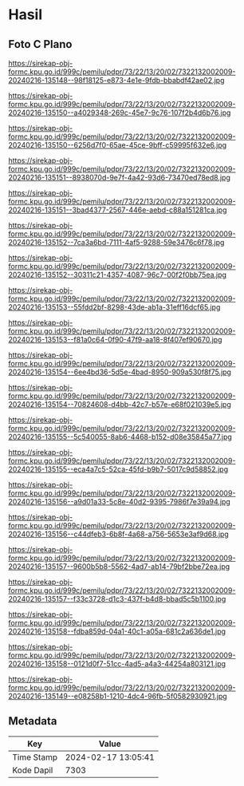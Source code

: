 # Hasil

## Foto C Plano

https://sirekap-obj-formc.kpu.go.id/999c/pemilu/pdpr/73/22/13/20/02/7322132002009-20240216-135148--98f18125-e873-4e1e-9fdb-bbabdf42ae02.jpg

https://sirekap-obj-formc.kpu.go.id/999c/pemilu/pdpr/73/22/13/20/02/7322132002009-20240216-135150--a4029348-269c-45e7-9c76-107f2b4d6b76.jpg

https://sirekap-obj-formc.kpu.go.id/999c/pemilu/pdpr/73/22/13/20/02/7322132002009-20240216-135150--6256d7f0-65ae-45ce-9bff-c59995f632e6.jpg

https://sirekap-obj-formc.kpu.go.id/999c/pemilu/pdpr/73/22/13/20/02/7322132002009-20240216-135151--8938070d-9e7f-4a42-93d6-73470ed78ed8.jpg

https://sirekap-obj-formc.kpu.go.id/999c/pemilu/pdpr/73/22/13/20/02/7322132002009-20240216-135151--3bad4377-2567-446e-aebd-c88a151281ca.jpg

https://sirekap-obj-formc.kpu.go.id/999c/pemilu/pdpr/73/22/13/20/02/7322132002009-20240216-135152--7ca3a6bd-7111-4af5-9288-59e3476c6f78.jpg

https://sirekap-obj-formc.kpu.go.id/999c/pemilu/pdpr/73/22/13/20/02/7322132002009-20240216-135152--30311c21-4357-4087-96c7-00f2f0bb75ea.jpg

https://sirekap-obj-formc.kpu.go.id/999c/pemilu/pdpr/73/22/13/20/02/7322132002009-20240216-135153--55fdd2bf-8298-43de-ab1a-31eff16dcf65.jpg

https://sirekap-obj-formc.kpu.go.id/999c/pemilu/pdpr/73/22/13/20/02/7322132002009-20240216-135153--f81a0c64-0f90-47f9-aa18-8f407ef90670.jpg

https://sirekap-obj-formc.kpu.go.id/999c/pemilu/pdpr/73/22/13/20/02/7322132002009-20240216-135154--6ee4bd36-5d5e-4bad-8950-909a530f8f75.jpg

https://sirekap-obj-formc.kpu.go.id/999c/pemilu/pdpr/73/22/13/20/02/7322132002009-20240216-135154--70824608-d4bb-42c7-b57e-e68f021039e5.jpg

https://sirekap-obj-formc.kpu.go.id/999c/pemilu/pdpr/73/22/13/20/02/7322132002009-20240216-135155--5c540055-8ab6-4468-b152-d08e35845a77.jpg

https://sirekap-obj-formc.kpu.go.id/999c/pemilu/pdpr/73/22/13/20/02/7322132002009-20240216-135155--eca4a7c5-52ca-45fd-b9b7-5017c9d58852.jpg

https://sirekap-obj-formc.kpu.go.id/999c/pemilu/pdpr/73/22/13/20/02/7322132002009-20240216-135156--a9d01a33-5c8e-40d2-9395-7986f7e39a94.jpg

https://sirekap-obj-formc.kpu.go.id/999c/pemilu/pdpr/73/22/13/20/02/7322132002009-20240216-135156--c44dfeb3-6b8f-4a68-a756-5653e3af9d68.jpg

https://sirekap-obj-formc.kpu.go.id/999c/pemilu/pdpr/73/22/13/20/02/7322132002009-20240216-135157--9600b5b8-5562-4ad7-ab14-79bf2bbe72ea.jpg

https://sirekap-obj-formc.kpu.go.id/999c/pemilu/pdpr/73/22/13/20/02/7322132002009-20240216-135157--f33c3728-d1c3-437f-b4d8-bbad5c5b1100.jpg

https://sirekap-obj-formc.kpu.go.id/999c/pemilu/pdpr/73/22/13/20/02/7322132002009-20240216-135158--fdba859d-04a1-40c1-a05a-681c2a636de1.jpg

https://sirekap-obj-formc.kpu.go.id/999c/pemilu/pdpr/73/22/13/20/02/7322132002009-20240216-135158--0121d0f7-51cc-4ad5-a4a3-44254a803121.jpg

https://sirekap-obj-formc.kpu.go.id/999c/pemilu/pdpr/73/22/13/20/02/7322132002009-20240216-135149--e08258b1-1210-4dc4-96fb-5f0582930921.jpg


## Metadata

| Key        | Value               |
| ---------- | ------------------- |
| Time Stamp | 2024-02-17 13:05:41 |
| Kode Dapil | 7303                |



